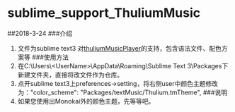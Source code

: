 # sublime_support_ThuliumMusic
##2018-3-24
###介绍
1. 文件为sublime text3 对[thuliumMusicPlayer](https://github.com/obstudio/ThuliumMusicPlayer-WL)的支持，包含语法文件、配色方案等
###使用方法
1. 在C:\Users\\<UserName\>\AppData\Roaming\Sublime Text 3\Packages下新建文件夹，直接将改文件作为仓库。
2. 点开sublime text3上preferences->setting，将右侧user中颜色主题修改为："color_scheme": "Packages/textMusic/Thulium.tmTheme",
###说明
1. 如果您使用出Monokai外的颜色主题，先等等吧。
